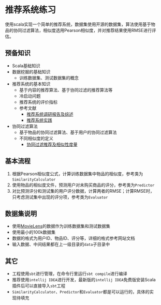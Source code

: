 # 推荐系统练习

使用scala实现一个简单的推荐系统，数据集使用开源的数据集，算法使用基于物品的协同过滤算法，相似度选用Pearson相似度，并对推荐结果使用RMSE进行评估。

## 预备知识

- Scala基础知识
- 数据挖掘的基础知识
	- 训练数据集、测试数据集的概念
- 推荐系统的基本知识
	- 基于内容的推荐算法、基于协同过滤的推荐算法等
	- 冷启动问题
	- 推荐系统的评价指标
	- 参考文献
		- [推荐系统调研报告及综述](http://yongfeng.me/attach/rs-survey-zhang.pdf)
		- [推荐系统实践](http://book.douban.com/subject/10769749/)
- 协同过滤算法
	- 基于物品的协同过滤算法、基于用户的协同过滤算法
	- 不同相似度的定义
        - [协同过滤推荐及相似性度量](http://my.oschina.net/dillan/blog/164263)

## 基本流程

1. 根据Pearson相似度公式，计算训练数据集中物品的相似度，参考类为`SimilarityCalculator`
2. 使用物品的相似度文件，预测用户对未购买商品的评分，参考类为`Predictor`
3. 对比预测评分和测试集的用户评分数据，计算两者的RMSE；计算RMSE时，只考虑测试集中出现的评分项，参考类为`Evaluator`

## 数据集说明

- 使用[MovieLens](http://grouplens.org/datasets/movielens/)的数据作为训练数据集和测试数据集
- 使用最小的100k数据集
- 数据的格式为用户ID、物品ID、评分等，详细的格式参考网站文档
- 输入数据、中间结果都在上一级目录的`data`子目录中

## 其它

- 工程使用`sbt`进行管理，在命令行里运行`sbt compile`进行编译
- 推荐使用`intellij IDEA`进行开发，最新版的`intellij IDEA`免费版安装Scala插件后可以直接导入`sbt`工程
- `SimilarityCalculator`、`Predictor`和`Evaluator`都是可以运行的，具体的实现待填充